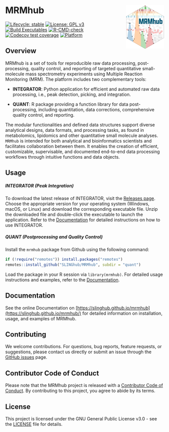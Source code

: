 # MRMhub <a href="https://slinghub.github.io/mrmhub/"><img src="quant/man/figures/logo.svg" alt="mrmhub website" align="right" height="139"/></a>

<!-- badges: start -->

[![Lifecycle: stable](https://img.shields.io/badge/lifecycle-stable-brightgreen.svg)](https://lifecycle.r-lib.org/articles/stages.html) 
[![License: GPL v3](https://img.shields.io/badge/License-GPLv3-blue.svg)](https://www.gnu.org/licenses/gpl-3.0) 
[![Build Executables](https://github.com/SLINGhub/MRMhub/actions/workflows/build-executables.yml/badge.svg)](https://github.com/SLINGhub/MRMhub/actions/workflows/build-executables.yml)
[![R-CMD-check](https://github.com/SLINGhub/mrmhub/actions/workflows/R-CMD-check.yaml/badge.svg)](https://github.com/SLINGhub/mrmhub/actions/workflows/R-CMD-check.yaml)
[![Codecov test coverage](https://codecov.io/gh/slinghub/mrmhub/branch/main/graph/badge.svg?flag=quant)](https://app.codecov.io/gh/slinghub/mrmhub?branch=main) 
[![Platform](https://img.shields.io/badge/platform-linux%20%7C%20osx%20%7C%20win-lightgrey)](https://github.com/SLINGhub/MRMhub)

<!-- badges: end -->

## Overview

MRMhub is a set of tools for reproducible raw data processing, post-processing, quality control, and reporting of targeted quantitative small-molecule mass spectrometry experiments using Multiple Reaction Monitoring (MRM). The platform includes two complementary tools:

-   **INTEGRATOR**: Python application for efficient and automated raw data processing, i.e., peak detection, picking, and integration.

-   **QUANT**: R package providing a function library for data post- processing, including quantitation, data corrections, comprehensive quality control, and reporting.

The modular functionalities and defined data structures support diverse analytical designs, data formats, and processing tasks, as found in metabolomics, lipidomics and other quantitative small molecule analyses. `MRMhub` is intended for both analytical and bioinformatics scientists and facilitates collaboration between them. It enables the creation of efficient, customizable, supervisable, and documented end-to-end data processing workflows through intuitive functions and data objects.

## Usage

##### INTEGRATOR (Peak Integration)

To download the latest release of INTEGRATOR, visit the [Releases page](https://github.com/SLINGhub/MRMhub/releases). Choose the appropriate version for your operating system (Windows, macOS, or Linux) and download the corresponding executable file. Unzip the downloaded file and double-click the executable to launch the application. Refer to the [Documentation](https://slinghub.github.io/mrmhub/) for detailed instructions on how to use INTEGRATOR.

##### QUANT (Postprocessing and Quality Control)

Install the `mrmhub` package from Github using the following command:

``` r
if (!require("remotes")) install.packages("remotes")
remotes::install_github("SLINGhub/MRMhub", subdir = "quant")
```

Load the package in your R session via `library(mrmhub)`. For detailed usage instructions and examples, refer to the [Documentation](https://slinghub.github.io/mrmhub/).

## Documentation

See the online Documentation on [https://slinghub.github.io/mrmhub](https://slinghub.github.io/mrmhub/) for detailed information on installation, usage, and examples of MRMhub.

## Contributing

We welcome contributions. For questions, bug reports, feature requests, or suggestions, please contact us directly or submit an issue through the [GitHub issues](https://github.com/SLINGhub/MRMhub/issues) page.

## Contributor Code of Conduct

Please note that the MRMhub project is released with a [Contributor Code of Conduct](https://contributor-covenant.org/version/2/0/CODE_OF_CONDUCT.html). By contributing to this project, you agree to abide by its terms.

## License

This project is licensed under the GNU General Public License v3.0 - see the [LICENSE](LICENSE.md) file for details.
